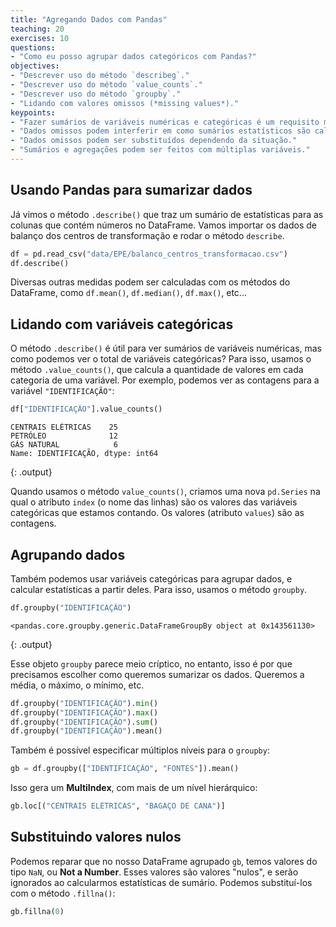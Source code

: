 ```yaml
---
title: "Agregando Dados com Pandas"
teaching: 20
exercises: 10
questions:
- "Como eu posso agrupar dados categóricos com Pandas?"
objectives:
- "Descrever uso do método `describeg`."
- "Descrever uso do método `value_counts`."
- "Descrever uso do método `groupby`."
- "Lidando com valores omissos (*missing values*)."
keypoints:
- "Fazer sumários de variáveis numéricas e categóricas é um requisito muito comum."
- "Dados omissos podem interferir em como sumários estatísticos são calculados."
- "Dados omissos podem ser substituídos dependendo da situação."
- "Sumários e agregações podem ser feitos com múltiplas variáveis."
---
```


## Usando Pandas para sumarizar dados

Já vimos o método `.describe()` que traz um sumário de estatísticas
para as colunas que contém números no DataFrame. Vamos importar os
dados de balanço dos centros de transformação e rodar o método `describe`.

```python
df = pd.read_csv("data/EPE/balanco_centros_transformacao.csv")
df.describe()
```

Diversas outras medidas podem ser calculadas com os métodos do DataFrame, como `df.mean()`, `df.median()`, `df.max()`, etc...

## Lidando com variáveis categóricas

O método `.describe()` é útil para ver sumários de variáveis numéricas, mas como podemos
ver o total de variáveis categóricas? Para isso, usamos o método `.value_counts()`, que
calcula a quantidade de valores em cada categoria de uma variável. Por exemplo, podemos 
ver as contagens para a variável `"IDENTIFICAÇÃO"`:

```python
df["IDENTIFICAÇÃO"].value_counts()
```

~~~
CENTRAIS ELÉTRICAS    25
PETRÓLEO              12
GÁS NATURAL            6
Name: IDENTIFICAÇÃO, dtype: int64
~~~
{: .output}

Quando usamos o método `value_counts()`, criamos uma nova `pd.Series` na qual o atributo `index` (o nome das linhas) são os valores das variáveis categóricas que estamos contando. Os valores (atributo `values`) são as contagens.

## Agrupando dados

Também podemos usar variáveis categóricas para agrupar dados, e calcular estatísticas a partir deles. Para isso, usamos o método `groupby`.

```python
df.groupby("IDENTIFICAÇÃO")
```

~~~
<pandas.core.groupby.generic.DataFrameGroupBy object at 0x143561130>
~~~
{: .output}

Esse objeto `groupby` parece meio críptico, no entanto, isso é por que precisamos escolher como queremos sumarizar os dados. Queremos a média, o máximo, o mínimo, etc.

```python
df.groupby("IDENTIFICAÇÃO").min()
df.groupby("IDENTIFICAÇÃO").max()
df.groupby("IDENTIFICAÇÃO").sum()
df.groupby("IDENTIFICAÇÃO").mean()
```

Também é possível especificar múltiplos níveis para o `groupby`:

```python
gb = df.groupby(["IDENTIFICAÇÃO", "FONTES"]).mean()
```

Isso gera um **MultiIndex**, com mais de um nível hierárquico:

```python
gb.loc[("CENTRAIS ELÉTRICAS", "BAGAÇO DE CANA")]
```

## Substituindo valores nulos

Podemos reparar que no nosso DataFrame agrupado `gb`, temos valores do tipo `NaN`, ou **Not a Number**. Esses valores são valores "nulos", e serão ignorados ao calcularmos estatísticas de sumário. Podemos substituí-los com o método `.fillna()`:

```python
gb.fillna(0)
```

